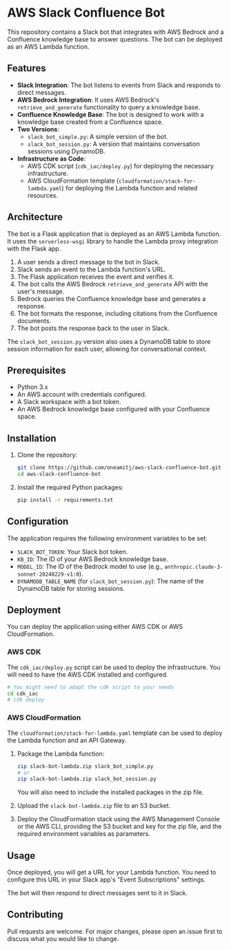 # AWS Slack Confluence Bot

This repository contains a Slack bot that integrates with AWS Bedrock and a Confluence knowledge base to answer questions. The bot can be deployed as an AWS Lambda function.

## Features

- **Slack Integration**: The bot listens to events from Slack and responds to direct messages.
- **AWS Bedrock Integration**: It uses AWS Bedrock's `retrieve_and_generate` functionality to query a knowledge base.
- **Confluence Knowledge Base**: The bot is designed to work with a knowledge base created from a Confluence space.
- **Two Versions**:
    - `slack_bot_simple.py`: A simple version of the bot.
    - `slack_bot_session.py`: A version that maintains conversation sessions using DynamoDB.
- **Infrastructure as Code**:
    - AWS CDK script (`cdk_iac/deploy.py`) for deploying the necessary infrastructure.
    - AWS CloudFormation template (`cloudformation/stack-for-lambda.yaml`) for deploying the Lambda function and related resources.

## Architecture

The bot is a Flask application that is deployed as an AWS Lambda function. It uses the `serverless-wsgi` library to handle the Lambda proxy integration with the Flask app.

1.  A user sends a direct message to the bot in Slack.
2.  Slack sends an event to the Lambda function's URL.
3.  The Flask application receives the event and verifies it.
4.  The bot calls the AWS Bedrock `retrieve_and_generate` API with the user's message.
5.  Bedrock queries the Confluence knowledge base and generates a response.
6.  The bot formats the response, including citations from the Confluence documents.
7.  The bot posts the response back to the user in Slack.

The `slack_bot_session.py` version also uses a DynamoDB table to store session information for each user, allowing for conversational context.

## Prerequisites

- Python 3.x
- An AWS account with credentials configured.
- A Slack workspace with a bot token.
- An AWS Bedrock knowledge base configured with your Confluence space.

## Installation

1.  Clone the repository:
    ```bash
    git clone https://github.com/oneamitj/aws-slack-confluence-bot.git
    cd aws-slack-confluence-bot
    ```

2.  Install the required Python packages:
    ```bash
    pip install -r requirements.txt
    ```

## Configuration

The application requires the following environment variables to be set:

- `SLACK_BOT_TOKEN`: Your Slack bot token.
- `KB_ID`: The ID of your AWS Bedrock knowledge base.
- `MODEL_ID`: The ID of the Bedrock model to use (e.g., `anthropic.claude-3-sonnet-20240229-v1:0`).
- `DYNAMODB_TABLE_NAME` (for `slack_bot_session.py`): The name of the DynamoDB table for storing sessions.

## Deployment

You can deploy the application using either AWS CDK or AWS CloudFormation.

### AWS CDK

The `cdk_iac/deploy.py` script can be used to deploy the infrastructure. You will need to have the AWS CDK installed and configured.

```bash
# You might need to adapt the cdk script to your needs
cd cdk_iac
# cdk deploy
```

### AWS CloudFormation

The `cloudformation/stack-for-lambda.yaml` template can be used to deploy the Lambda function and an API Gateway.

1.  Package the Lambda function:
    ```bash
    zip slack-bot-lambda.zip slack_bot_simple.py
    # or
    zip slack-bot-lambda.zip slack_bot_session.py
    ```
    You will also need to include the installed packages in the zip file.

2.  Upload the `slack-bot-lambda.zip` file to an S3 bucket.

3.  Deploy the CloudFormation stack using the AWS Management Console or the AWS CLI, providing the S3 bucket and key for the zip file, and the required environment variables as parameters.

## Usage

Once deployed, you will get a URL for your Lambda function. You need to configure this URL in your Slack app's "Event Subscriptions" settings.

The bot will then respond to direct messages sent to it in Slack.

## Contributing

Pull requests are welcome. For major changes, please open an issue first to discuss what you would like to change.
